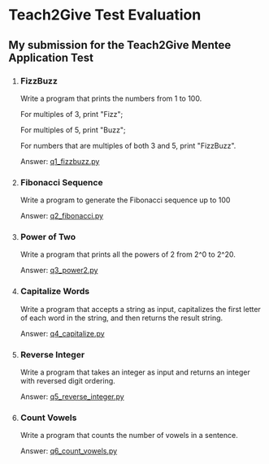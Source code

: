 # Teach2Give Test Evaluation
## My submission for the Teach2Give Mentee Application Test


1. ### FizzBuzz

    Write a program that prints the numbers from 1 to 100.

    For multiples of 3, print "Fizz";

    For multiples of 5, print "Buzz";

    For numbers that are multiples of both 3 and 5, print "FizzBuzz".

    Answer: [q1_fizzbuzz.py](q1_fizzbuzz.py)

2. ### Fibonacci Sequence

    Write a program to generate the Fibonacci sequence up to 100

    Answer: [q2_fibonacci.py](q2_fibonacci.py)

3. ### Power of Two

    Write a program that prints all the powers of 2 from 2^0 to 2^20.

    Answer: [q3_power2.py](q3_power2.py)

4. ### Capitalize Words
    
    Write a program that accepts a string as input, capitalizes the first
    letter of each word in the string, and then returns the result string.

    Answer: [q4_capitalize.py](q4_capitalize.py)

5. ### Reverse Integer
    
    Write a program that takes an integer as input and
    returns an integer with reversed digit ordering.

    Answer: [q5_reverse_integer.py](q5_reverse_integer.py)

6. ### Count Vowels
        
    Write a program that counts the number of vowels in a sentence.

    Answer: [q6_count_vowels.py](q6_count_vowels.py)
